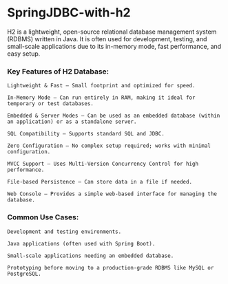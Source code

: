 # SpringJDBC-with-h2

H2 is a lightweight, open-source relational database management system (RDBMS) written in Java. It is often used for development, testing, and small-scale applications due to its in-memory mode, fast performance, and easy setup.

### Key Features of H2 Database:

``Lightweight & Fast – Small footprint and optimized for speed.``

``In-Memory Mode – Can run entirely in RAM, making it ideal for temporary or test databases.``

``Embedded & Server Modes – Can be used as an embedded database (within an application) or as a standalone server.``

``SQL Compatibility – Supports standard SQL and JDBC.``

``Zero Configuration – No complex setup required; works with minimal configuration.``

``MVCC Support – Uses Multi-Version Concurrency Control for high performance.``

``File-based Persistence – Can store data in a file if needed.``

``Web Console – Provides a simple web-based interface for managing the database.``

### Common Use Cases:

``Development and testing environments.``

``Java applications (often used with Spring Boot).``

``Small-scale applications needing an embedded database.``

``Prototyping before moving to a production-grade RDBMS like MySQL or PostgreSQL.``